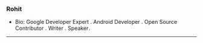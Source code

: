 ### Rohit
- Bio: Google Developer Expert . Android Developer . Open Source Contributor . Writer . Speaker . 
***

